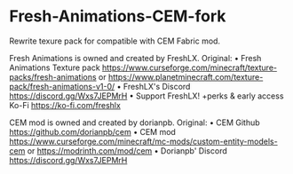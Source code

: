 # Fresh-Animations-CEM-fork
Rewrite texure pack for compatible with CEM Fabric mod.

Fresh Animations is owned and created by FreshLX.                                                                       Original:
• Fresh Animations Texture pack https://www.curseforge.com/minecraft/texture-packs/fresh-animations or https://www.planetminecraft.com/texture-pack/fresh-animations-v1-0/
• FreshLX's Discord https://discord.gg/Wxs7JEPMrH
• Support FreshLX! +perks & early access Ko-Fi https://ko-fi.com/freshlx

CEM mod is owned and created by dorianpb.
Original:
• CEM Github https://github.com/dorianpb/cem
• CEM mod https://www.curseforge.com/minecraft/mc-mods/custom-entity-models-cem or https://modrinth.com/mod/cem
• Dorianpb' Discord https://discord.gg/Wxs7JEPMrH
